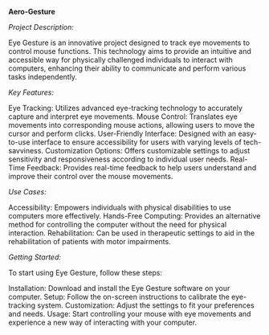 **Aero-Gesture**

*Project Description:*

Eye Gesture is an innovative project designed to track eye movements to control mouse functions. This technology aims to provide an intuitive and accessible way for physically challenged individuals to interact with computers, enhancing their ability to communicate and perform various tasks independently.

*Key Features:*

Eye Tracking: Utilizes advanced eye-tracking technology to accurately capture and interpret eye movements.
Mouse Control: Translates eye movements into corresponding mouse actions, allowing users to move the cursor and perform clicks.
User-Friendly Interface: Designed with an easy-to-use interface to ensure accessibility for users with varying levels of tech-savviness.
Customization Options: Offers customizable settings to adjust sensitivity and responsiveness according to individual user needs.
Real-Time Feedback: Provides real-time feedback to help users understand and improve their control over the mouse movements.


*Use Cases:*

Accessibility: Empowers individuals with physical disabilities to use computers more effectively.
Hands-Free Computing: Provides an alternative method for controlling the computer without the need for physical interaction.
Rehabilitation: Can be used in therapeutic settings to aid in the rehabilitation of patients with motor impairments.


*Getting Started:*

To start using Eye Gesture, follow these steps:

Installation: Download and install the Eye Gesture software on your computer.
Setup: Follow the on-screen instructions to calibrate the eye-tracking system.
Customization: Adjust the settings to fit your preferences and needs.
Usage: Start controlling your mouse with eye movements and experience a new way of interacting with your computer.
